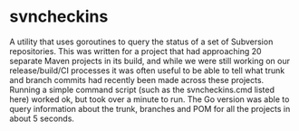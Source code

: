 # svncheckins
A utility that uses goroutines to query the status of a set of Subversion repositories.
This was written for a project that had approaching 20 separate Maven projects in its
build, and while we were still working on our release/build/CI processes it was often
useful to be able to tell what trunk and branch commits had recently been made across
these projects. Running a simple command script (such as the svncheckins.cmd listed
here) worked ok, but took over a minute to run. The Go version was able to query
information about the trunk, branches and POM for all the projects in about 5 seconds.
